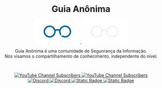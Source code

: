 <h1 align="center"> Guia Anônima </h1>
<div align="center">
    <a id="logo-light" href="https://guiaanonima.com#gh-light-mode-only">
    <img src='https://raw.githubusercontent.com/guiaanonima/.github/main/profile/img/2.png' width=150" />
    </a>
    <a id="logo-dark" href="https://guiaanonima.com#gh-dark-mode-only">
    <img src='https://raw.githubusercontent.com/guiaanonima/.github/main/profile/img/1.png' width=150" />
    </a>
</div>

<p align="center">
    Guia Anônima é uma comunidade de Segunrança da Informação.
    <br>
    Nós visamos o compartilhamento de conhecimento, independente do nível.
    <br>
</p>

</br>

<p align="center">
    <a id="youtube-dark" href="https://www.youtube.com/@guianonima#gh-dark-mode-only">
        <img alt="YouTube Channel Subscribers" src="https://img.shields.io/youtube/channel/subscribers/UCkfyKm2S5eSurJDt3TATq-A?label=YouTube&style=flat-square&labelColor=white&color=blue"/>
    </a>
    <a id="youtube-light" href="https://www.youtube.com/@guianonima#gh-light-mode-only">
        <img alt="YouTube Channel Subscribers" src="https://img.shields.io/youtube/channel/subscribers/UCkfyKm2S5eSurJDt3TATq-A?label=YouTube&style=flat-square&labelColor=black&color=blue"/>
    </a>
    <a id="discord-dark" href="https://discord.guiaanonima.com/#gh-dark-mode-only">
        <img alt="Discord" src="https://img.shields.io/discord/719674366861770834?style=flat-square&label=Discord&labelColor=white&color=blue&link=https%3A%2F%2Fdiscord.guiaanonima.com">
    </a>
    <a id="discord-light" href="https://discord.guiaanonima.com/#gh-light-mode-only">
        <img alt="Discord" src="https://img.shields.io/discord/719674366861770834?style=flat-square&label=Discord&labelColor=black&color=blue&link=https%3A%2F%2Fdiscord.guiaanonima.com">
    </a>
    <a id="instagram-dark" href="https://www.instagram.com/canalguiaanonima/#gh-dark-mode-only">
    <img alt="Static Badge" src="https://img.shields.io/badge/build-%2B8.5K-brightgreen?style=flat-square&label=Instagram&labelColor=white&color=blue">
    </a>
    <a id="instagram-light" href="https://www.instagram.com/canalguiaanonima/#gh-light-mode-only">
    <img alt="Static Badge" src="https://img.shields.io/badge/build-%2B8.5K-brightgreen?style=flat-square&label=Instagram&labelColor=black&color=blue">
    </a>
</p>
